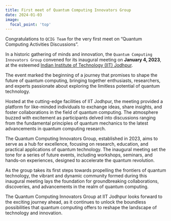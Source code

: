 ```yaml
---
title: First meet of Quantum Computing Innovators Group
date: 2024-01-03
image:
  focal_point: 'top'
---
```


Congratulations to `QCIG Team` for the very first meet on “Quantum Computing Activities Discussions”.

<!--more-->

In a historic gathering of minds and innovation, the `Quantum Computing Innovators Group` convened for its inaugural meeting on **January 4, 2023**, at the esteemed [Indian Institute of Technology (IIT) Jodhpur](https://iitj.ac.in/qic/index.html).

The event marked the beginning of a journey that promises to shape the future of quantum computing, bringing together enthusiasts, researchers, and experts passionate about exploring the limitless potential of quantum technology.

Hosted at the cutting-edge facilities of IIT Jodhpur, the meeting provided a platform for like-minded individuals to exchange ideas, share insights, and foster collaborations in the field of quantum computing. The atmosphere buzzed with excitement as participants delved into discussions ranging from the fundamental principles of quantum mechanics to the latest advancements in quantum computing research.

The Quantum Computing Innovators Group, established in 2023, aims to serve as a hub for excellence, focusing on research, education, and practical applications of quantum technology. The inaugural meeting set the tone for a series of future events, including workshops, seminars, and hands-on experiences, designed to accelerate the quantum revolution.

As the group takes its first steps towards propelling the frontiers of quantum technology, the vibrant and dynamic community formed during this inaugural meeting lays the foundation for groundbreaking collaborations, discoveries, and advancements in the realm of quantum computing.

The Quantum Computing Innovators Group at IIT Jodhpur looks forward to the exciting journey ahead, as it continues to unlock the boundless possibilities that quantum computing offers to reshape the landscape of technology and innovation.
